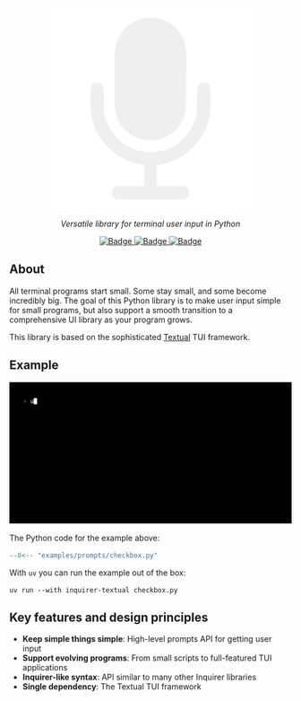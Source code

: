 <style>
.md-content .md-typeset h1 { display: none; }
</style>

<div align="center">
    <img src="assets/logo-light.png"/>
</div>

<p align="center"> <em>Versatile library for terminal user input in Python</em>
</p>

<div align="center">
    <a href="https://github.com/robvanderleek/inquirer-textual/actions/workflows/main.yml" target="_blank">
        <img src="https://github.com/robvanderleek/inquirer-textual/actions/workflows/main.yml/badge.svg" alt="Badge" class="off-glb">
    </a>
    <a href="https://mypy-lang.org/" target="_blank">
        <img src="https://www.mypy-lang.org/static/mypy_badge.svg" alt="Badge" class="off-glb">
    </a>
    <a href="https://github.com/astral-sh/ruff" target="_blank">
        <img src="https://img.shields.io/endpoint?url=https://raw.githubusercontent.com/charliermarsh/ruff/main/assets/badge/v2.json" alt="Badge" class="off-glb">
    </a>
</div>

## About

All terminal programs start small. Some stay small, and some become incredibly
big. The goal of this Python library is to make user input simple for small
programs, but also support a smooth transition to a comprehensive UI library as
your program grows.

This library is based on the sophisticated
[Textual](https://textual.textualize.io/) TUI framework.

## Example

![Example](prompts/checkbox.gif)

The Python code for the example above:

```python
--8<-- "examples/prompts/checkbox.py"
```

With `uv` you can run the example out of the box:

```shell
uv run --with inquirer-textual checkbox.py
```

## Key features and design principles

* **Keep simple things simple**: High-level prompts API for getting user input
* **Support evolving programs**: From small scripts to full-featured TUI
  applications
* **Inquirer-like syntax**: API similar to many other Inquirer libraries
* **Single dependency**: The Textual TUI framework
